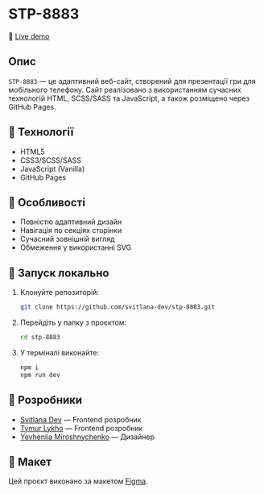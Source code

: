 # STP-8883

🔗 [Live demo](https://svitlana-dev.github.io/stp-8883/)

## Опис

`STP-8883` — це адаптивний веб-сайт, створений для презентації гри для
мобільного телефону. Сайт реалізовано з використанням сучасних технологій HTML,
SCSS/SASS та JavaScript, а також розміщено через GitHub Pages.

## 🔧 Технології

- HTML5
- CSS3/SCSS/SASS
- JavaScript (Vanilla)
- GitHub Pages

## 📱 Особливості

- Повністю адаптивний дизайн
- Навігація по секціях сторінки
- Сучасний зовнішній вигляд
- Обмеження у використанні SVG

## 🚀 Запуск локально

1. Клонуйте репозиторій:
   ```bash
   git clone https://github.com/svitlana-dev/stp-8883.git
   ```
2. Перейдіть у папку з проєктом:
   ```bash
   cd stp-8883
   ```
3. У терміналі виконайте:
   ```bash
   npm i
   npm run dev
   ```

## 👥 Розробники

- [Svitlana Dev](https://github.com/svitlana-dev) — Frontend розробник
- [Tymur Lykho](https://github.com/tymur-lykho) — Frontend розробник
- [Yevheniia Miroshnychenko](https://www.behance.net/eugenia_mira) — Дизайнер

## 📄 Макет

Цей проєкт виконано за макетом
[Figma](https://www.figma.com/design/Ynh7f6xFDqiXdpQgb5Or0n/STP-%E2%84%968883-fbpetuxyxp.xyz?node-id=0-1&t=NMtoXlTAAvpvscjl-1).
